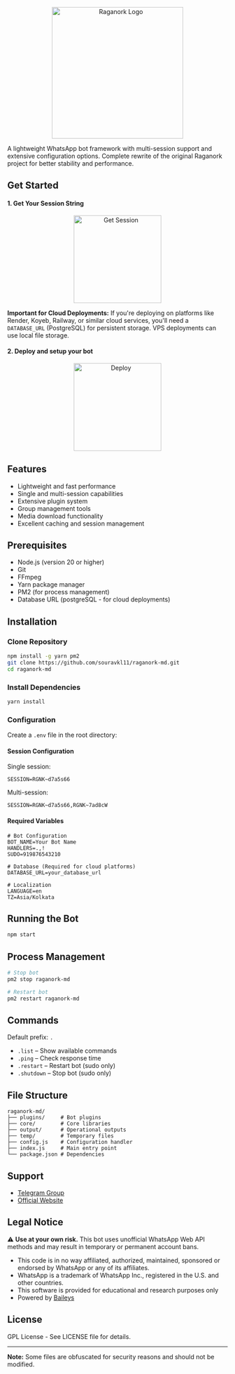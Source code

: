 <p align="center">
  <a href="https://raganork.site">
    <img src="https://i.ibb.co/QL4BQQ6/Untitled-1.png" alt="Raganork Logo" width="300"/>
  </a>
</p>

A lightweight WhatsApp bot framework with multi-session support and extensive configuration options. Complete rewrite of the original Raganork project for better stability and performance.

## Get Started

#### 1. Get Your Session String 

<p align="center">
  <a href="https://raganork.site">
    <img src="https://i.ibb.co/fVWcycPc/get-session.png" alt="Get Session" width="200"/>
  </a>
</p>

**Important for Cloud Deployments:** If you're deploying on platforms like Render, Koyeb, Railway, or similar cloud services, you'll need a `DATABASE_URL` (PostgreSQL) for persistent storage. VPS deployments can use local file storage.

#### 2. Deploy and setup your bot 

<p align="center">
  <a href="https://raganork.site">
    <img src="https://i.ibb.co/fVsfPsjk/deploy-bot.png" alt="Deploy" width="200"/>
  </a>
</p>

## Features

* Lightweight and fast performance
* Single and multi-session capabilities
* Extensive plugin system
* Group management tools
* Media download functionality
* Excellent caching and session management

## Prerequisites

* Node.js (version 20 or higher)
* Git
* FFmpeg
* Yarn package manager
* PM2 (for process management)
* Database URL (postgreSQL - for cloud deployments)

## Installation

### Clone Repository

```bash
npm install -g yarn pm2
git clone https://github.com/souravkl11/raganork-md.git
cd raganork-md
````

### Install Dependencies

```bash
yarn install
```

### Configuration

Create a `.env` file in the root directory:

#### Session Configuration

Single session:

```
SESSION=RGNK~d7a5s66
```

Multi-session:

```
SESSION=RGNK~d7a5s66,RGNK~7ad8cW
```

#### Required Variables

```
# Bot Configuration
BOT_NAME=Your Bot Name
HANDLERS=.,!
SUDO=919876543210

# Database (Required for cloud platforms)
DATABASE_URL=your_database_url

# Localization
LANGUAGE=en
TZ=Asia/Kolkata
```

## Running the Bot

```bash
npm start
```

## Process Management

```bash
# Stop bot
pm2 stop raganork-md

# Restart bot
pm2 restart raganork-md
```

## Commands

Default prefix: `.`

* `.list` – Show available commands
* `.ping` – Check response time
* `.restart` – Restart bot (sudo only)
* `.shutdown` – Stop bot (sudo only)

## File Structure

```
raganork-md/
├── plugins/     # Bot plugins
├── core/        # Core libraries
├── output/      # Operational outputs
├── temp/        # Temporary files
├── config.js    # Configuration handler
├── index.js     # Main entry point
└── package.json # Dependencies
```

## Support

* [Telegram Group](https://t.me/raganork_in)
* [Official Website](https://raganork.live)

## Legal Notice

⚠️ **Use at your own risk.** This bot uses unofficial WhatsApp Web API methods and may result in temporary or permanent account bans.

* This code is in no way affiliated, authorized, maintained, sponsored or endorsed by WhatsApp or any of its affiliates.
* WhatsApp is a trademark of WhatsApp Inc., registered in the U.S. and other countries.
* This software is provided for educational and research purposes only
* Powered by [Baileys](https://github.com/WhiskeySockets/Baileys)

## License

GPL License - See LICENSE file for details.

---

**Note:** Some files are obfuscated for security reasons and should not be modified.
